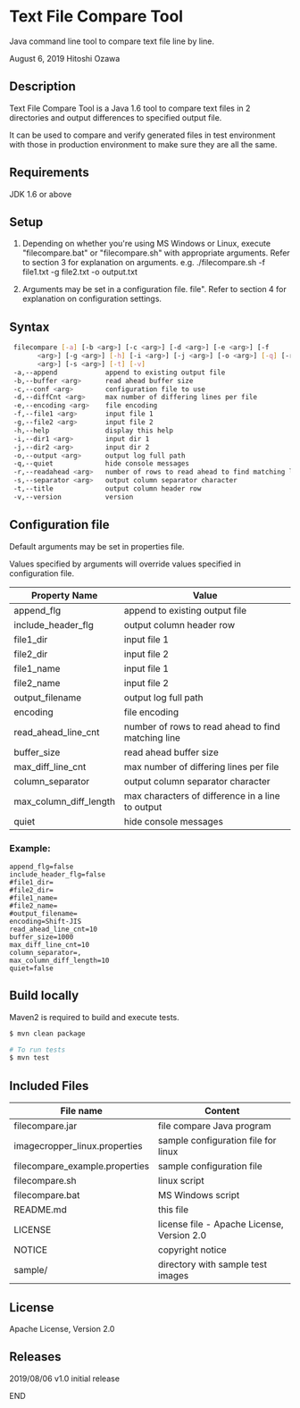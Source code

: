 # Text File Compare Tool

Java command line tool to compare text file line by line.

August 6, 2019 Hitoshi Ozawa

## Description

Text File Compare Tool is a Java 1.6 tool to compare text files in 2 directories and output differences to specified output file.

It can be used to compare and verify generated files in test environment with those in production environment to make sure they are all the same.

## Requirements

   JDK 1.6 or above

## Setup

1. Depending on whether you're using MS Windows or Linux, execute
    "filecompare.bat" or "filecompare.sh" with appropriate arguments.
     Refer to section 3 for explanation on arguments.
    e.g. ./filecompare.sh -f file1.txt -g file2.txt -o output.txt
    
2. Arguments may be set in a configuration file. file".
     Refer to section 4 for explanation on configuration settings.

## Syntax


```bash
 filecompare [-a] [-b <arg>] [-c <arg>] [-d <arg>] [-e <arg>] [-f
       <arg>] [-g <arg>] [-h] [-i <arg>] [-j <arg>] [-o <arg>] [-q] [-r
       <arg>] [-s <arg>] [-t] [-v]
 -a,--append            append to existing output file
 -b,--buffer <arg>      read ahead buffer size
 -c,--conf <arg>        configuration file to use
 -d,--diffCnt <arg>     max number of differing lines per file
 -e,--encoding <arg>    file encoding
 -f,--file1 <arg>       input file 1
 -g,--file2 <arg>       input file 2
 -h,--help              display this help
 -i,--dir1 <arg>        input dir 1
 -j,--dir2 <arg>        input dir 2
 -o,--output <arg>      output log full path
 -q,--quiet             hide console messages
 -r,--readahead <arg>   number of rows to read ahead to find matching line
 -s,--separator <arg>   output column separator character
 -t,--title             output column header row
 -v,--version           version
```

## Configuration file

Default arguments may be set in properties file.

Values specified by arguments will override values specified in configuration file.

Property Name           | Value
----------------------- | ------------------------------------------------------
append_flg              | append to existing output file
include_header_flg      | output column header row
file1_dir               | input file 1
file2_dir               | input file 2
file1_name              | input file 1
file2_name              | input file 2
output_filename         | output log full path
encoding                | file encoding
read_ahead_line_cnt     | number of rows to read ahead to find matching line
buffer_size             | read ahead buffer size
max_diff_line_cnt       | max number of differing lines per file
column_separator        | output column separator character
max_column_diff_length  | max characters of difference in a line to output
quiet                   | hide console messages

### Example:
```
append_flg=false
include_header_flg=false
#file1_dir=
#file2_dir=
#file1_name=
#file2_name=
#output_filename=
encoding=Shift-JIS
read_ahead_line_cnt=10
buffer_size=1000
max_diff_line_cnt=10
column_separator=,
max_column_diff_length=10
quiet=false
```

## Build locally
Maven2 is required to build and execute tests.
```bash
$ mvn clean package

# To run tests
$ mvn test
```

## Included Files

File name                      | Content
------------------------------ | --------------------------------------------
filecompare.jar                | file compare Java program
imagecropper_linux.properties  | sample configuration file for linux
filecompare_example.properties | sample configuration file
filecompare.sh                 | linux script
filecompare.bat                | MS Windows script
README.md                      | this file
LICENSE                        | license file - Apache License, Version 2.0
NOTICE                         | copyright notice
sample/                        | directory with sample test images 
   
## License

Apache License, Version 2.0
   
## Releases

2019/08/06 v1.0  initial release
   
END
